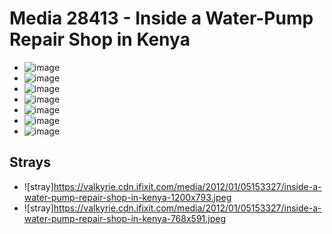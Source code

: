 # Media 28413 - Inside a Water-Pump Repair Shop in Kenya

- ![image](https://valkyrie.cdn.ifixit.com/media/2012/01/05153327/inside-a-water-pump-repair-shop-in-kenya.jpeg)
- ![image](https://valkyrie.cdn.ifixit.com/media/2012/01/05153327/inside-a-water-pump-repair-shop-in-kenya-150x150.jpeg)
- ![image](https://valkyrie.cdn.ifixit.com/media/2012/01/05153327/inside-a-water-pump-repair-shop-in-kenya-300x200.jpeg)
- ![image](https://valkyrie.cdn.ifixit.com/media/2012/01/05153327/inside-a-water-pump-repair-shop-in-kenya-600x400.jpeg)
- ![image](https://valkyrie.cdn.ifixit.com/media/2012/01/05153327/inside-a-water-pump-repair-shop-in-kenya-768x512.jpeg)
- ![image](https://valkyrie.cdn.ifixit.com/media/2012/01/05153327/inside-a-water-pump-repair-shop-in-kenya-324x216.jpeg)
- ![image](https://valkyrie.cdn.ifixit.com/media/2012/01/05153327/inside-a-water-pump-repair-shop-in-kenya-450x300.jpeg)

## Strays
- ![stray]https://valkyrie.cdn.ifixit.com/media/2012/01/05153327/inside-a-water-pump-repair-shop-in-kenya-1200x793.jpeg
- ![stray]https://valkyrie.cdn.ifixit.com/media/2012/01/05153327/inside-a-water-pump-repair-shop-in-kenya-768x591.jpeg